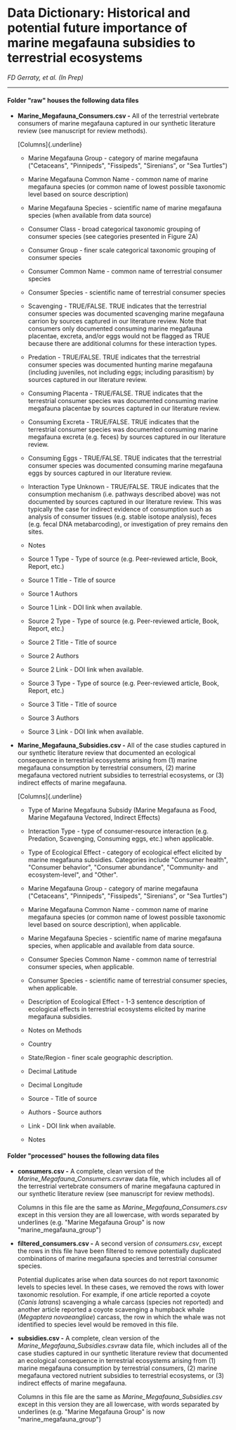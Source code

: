 # Data Dictionary: Historical and potential future importance of marine megafauna subsidies to terrestrial ecosystems

*FD Gerraty, et al. (In Prep)*

------------------------------------------------------------------------

#### Folder "raw" houses the following data files

-   **Marine_Megafauna_Consumers.csv -** All of the terrestrial vertebrate consumers of marine megafauna captured in our synthetic literature review (see manuscript for review methods).

    [Columns]{.underline}

    -   Marine Megafauna Group - category of marine megafauna ("Cetaceans", "Pinnipeds", "Fissipeds", "Sirenians", or "Sea Turtles")

    -   Marine Megafauna Common Name - common name of marine megafauna species (or common name of lowest possible taxonomic level based on source description)

    -   Marine Megafauna Species - scientific name of marine megafauna species (when available from data source)

    -   Consumer Class - broad categorical taxonomic grouping of consumer species (see categories presented in Figure 2A)

    -   Consumer Group - finer scale categorical taxonomic grouping of consumer species

    -   Consumer Common Name - common name of terrestrial consumer species

    -   Consumer Species - scientific name of terrestrial consumer species

    -   Scavenging - TRUE/FALSE. TRUE indicates that the terrestrial consumer species was documented scavenging marine megafauna carrion by sources captured in our literature review. Note that consumers only documented consuming marine megafauna placentae, excreta, and/or eggs would not be flagged as TRUE because there are additional columns for these interaction types.

    -   Predation - TRUE/FALSE. TRUE indicates that the terrestrial consumer species was documented hunting marine megafauna (including juveniles, not including eggs; including parasitism) by sources captured in our literature review.

    -   Consuming Placenta - TRUE/FALSE. TRUE indicates that the terrestrial consumer species was documented consuming marine megafauna placentae by sources captured in our literature review.

    -   Consuming Excreta - TRUE/FALSE. TRUE indicates that the terrestrial consumer species was documented consuming marine megafauna excreta (e.g. feces) by sources captured in our literature review.

    -   Consuming Eggs - TRUE/FALSE. TRUE indicates that the terrestrial consumer species was documented consuming marine megafauna eggs by sources captured in our literature review.

    -   Interaction Type Unknown - TRUE/FALSE. TRUE indicates that the consumption mechanism (i.e. pathways described above) was not documented by sources captured in our literature review. This was typically the case for indirect evidence of consumption such as analysis of consumer tissues (e.g. stable isotope analysis), feces (e.g. fecal DNA metabarcoding), or investigation of prey remains den sites.

    -   Notes

    -   Source 1 Type - Type of source (e.g. Peer-reviewed article, Book, Report, etc.)

    -   Source 1 Title - Title of source

    -   Source 1 Authors

    -   Source 1 Link - DOI link when available.

    -   Source 2 Type - Type of source (e.g. Peer-reviewed article, Book, Report, etc.)

    -   Source 2 Title - Title of source

    -   Source 2 Authors

    -   Source 2 Link - DOI link when available.

    -   Source 3 Type - Type of source (e.g. Peer-reviewed article, Book, Report, etc.)

    -   Source 3 Title - Title of source

    -   Source 3 Authors

    -   Source 3 Link - DOI link when available.

-   **Marine_Megafauna_Subsidies.csv -** All of the case studies captured in our synthetic literature review that documented an ecological consequence in terrestrial ecosystems arising from (1) marine megafauna consumption by terrestrial consumers, (2) marine megafauna vectored nutrient subsidies to terrestrial ecosystems, or (3) indirect effects of marine megafauna.

    [Columns]{.underline}

    -   Type of Marine Megafauna Subsidy (Marine Megafauna as Food, Marine Megafauna Vectored, Indirect Effects)

    -   Interaction Type - type of consumer-resource interaction (e.g. Predation, Scavenging, Consuming eggs, etc.) when applicable.

    -   Type of Ecological Effect - category of ecological effect elicited by marine megafauna subsidies. Categories include "Consumer health", "Consumer behavior", "Consumer abundance", "Community- and ecosystem-level", and "Other".

    -   Marine Megafauna Group - category of marine megafauna ("Cetaceans", "Pinnipeds", "Fissipeds", "Sirenians", or "Sea Turtles")

    -   Marine Megafauna Common Name - common name of marine megafauna species (or common name of lowest possible taxonomic level based on source description), when applicable.

    -   Marine Megafauna Species - scientific name of marine megafauna species, when applicable and available from data source.

    -   Consumer Species Common Name - common name of terrestrial consumer species, when applicable.

    -   Consumer Species - scientific name of terrestrial consumer species, when applicable.

    -   Description of Ecological Effect - 1-3 sentence description of ecological effects in terrestrial ecosystems elicited by marine megafauna subsidies.

    -   Notes on Methods

    -   Country

    -   State/Region - finer scale geographic description.

    -   Decimal Latitude

    -   Decimal Longitude

    -   Source - Title of source

    -   Authors - Source authors

    -   Link - DOI link when available.

    -   Notes

#### Folder "processed" houses the following data files

-   **consumers.csv -** A complete, clean version of the *Marine_Megafauna_Consumers.csv*raw data file, which includes all of the terrestrial vertebrate consumers of marine megafauna captured in our synthetic literature review (see manuscript for review methods).

    Columns in this file are the same as *Marine_Megafauna_Consumers.csv* except in this version they are all lowercase, with words separated by underlines (e.g. "Marine Megafauna Group" is now "marine_megafauna_group")

-   **filtered_consumers.csv -** A second version of *consumers.csv*, except the rows in this file have been filtered to remove potentially duplicated combinations of marine megafauna species and terrestrial consumer species.

    Potential duplicates arise when data sources do not report taxonomic levels to species level. In these cases, we removed the rows with lower taxonomic resolution. For example, if one article reported a coyote (*Canis latrans*) scavenging a whale carcass (species not reported) and another article reported a coyote scavenging a humpback whale (*Megaptera novaeangliae*) carcass, the row in which the whale was not identified to species level would be removed in this file.

-   **subsidies.csv -** A complete, clean version of the *Marine_Megafauna_Subsidies.csv*raw data file, which includes all of the case studies captured in our synthetic literature review that documented an ecological consequence in terrestrial ecosystems arising from (1) marine megafauna consumption by terrestrial consumers, (2) marine megafauna vectored nutrient subsidies to terrestrial ecosystems, or (3) indirect effects of marine megafauna.

    Columns in this file are the same as *Marine_Megafauna_Subsidies.csv* except in this version they are all lowercase, with words separated by underlines (e.g. "Marine Megafauna Group" is now "marine_megafauna_group")
